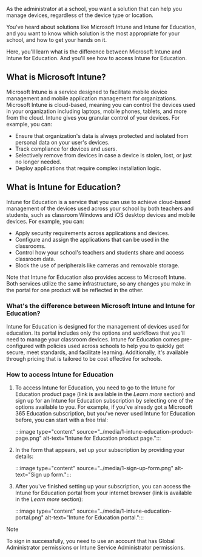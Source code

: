 As the administrator at a school, you want a solution that can help you manage devices, regardless of the device type or location.

You've heard about solutions like Microsoft Intune and Intune for Education, and you want to know which solution is the most appropriate for your school, and how to get your hands on it.

Here, you'll learn what is the difference between Microsoft Intune and Intune for Education. And you'll see how to access Intune for Education.

## What is Microsoft Intune?

Microsoft Intune is a service designed to facilitate mobile device management and mobile application management for organizations. Microsoft Intune is cloud-based, meaning you can control the devices used in your organization including laptops, mobile phones, tablets, and more from the cloud. Intune gives you granular control of your devices. For example, you can:

- Ensure that organization's data is always protected and isolated from personal data on your user's devices.
- Track compliance for devices and users.
- Selectively remove from devices in case a device is stolen, lost, or just no longer needed.
- Deploy applications that require complex installation logic.

## What is Intune for Education?

Intune for Education is a service that you can use to achieve cloud-based management of the devices used across your school by both teachers and students, such as classroom Windows and iOS desktop devices and mobile devices. For example, you can:

- Apply security requirements across applications and devices.
- Configure and assign the applications that can be used in the classrooms.
- Control how your school's teachers and students share and access classroom data.
- Block the use of peripherals like cameras and removable storage.

Note that Intune for Education also provides access to Microsoft Intune. Both services utilize the same infrastructure, so any changes you make in the portal for one product will be reflected in the other.

### What's the difference between Microsoft Intune and Intune for Education?

Intune for Education is designed for the management of devices used for education. Its portal includes only the options and workflows that you'll need to manage your classroom devices. Intune for Education comes pre-configured with policies used across schools to help you to quickly get secure, meet standards, and facilitate learning. Additionally, it's available through pricing that is tailored to be cost effective for schools.

### How to access Intune for Education

1. To access Intune for Education, you need to go to the Intune for Education product page (link is available in the *Learn more* section) and sign up for an Intune for Education subscription by selecting one of the options available to you. For example, if you've already got a Microsoft 365 Education subscription, but you've never used Intune for Education before, you can start with a free trial:

   :::image type="content" source="../media/1-intune-education-product-page.png" alt-text="Intune for Education product page.":::

1. In the form that appears, set up your subscription by providing your details:

   :::image type="content" source="../media/1-sign-up-form.png" alt-text="Sign up form.":::

1. After you've finished setting up your subscription, you can access the Intune for Education portal from your internet browser (link is available in the *Learn more* section):

   :::image type="content" source="../media/1-intune-education-portal.png" alt-text="Intune for Education portal.":::

> [!NOTE]
> To sign in successfully, you need to use an account that has Global Administrator permissions or Intune Service Administrator permissions.
